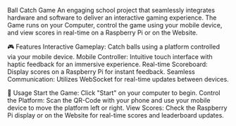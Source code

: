Ball Catch Game
An engaging school project that seamlessly integrates hardware and software to deliver an interactive gaming experience.
The Game runs on your Computer, control the game using your mobile device, and view scores in real-time on a Raspberry Pi or on the Website.

🎮 Features
Interactive Gameplay: Catch balls using a platform controlled via your mobile device.
Mobile Controller: Intuitive touch interface with haptic feedback for an immersive experience.
Real-time Scoreboard: Display scores on a Raspberry Pi for instant feedback.
Seamless Communication: Utilizes WebSocket for real-time updates between devices.

📖 Usage
Start the Game: Click "Start" on your computer to begin.
Control the Platform: Scan the QR-Code with your phone and use your mobile device to move the platform left or right.
View Scores: Check the Raspberry Pi display or on the Website for real-time scores and leaderboard updates.
